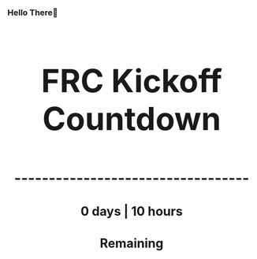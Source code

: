 ### Hello There👋

<!---START-TIMER--->
<h3 align='center' style='font-size: 64px;'>FRC Kickoff Countdown</h3>
<h3 align='center' style='font-size: 30px;'>----------------------------------</h3>
<h3 align='center' style='font-size: 25px;'>0 days | 10 hours</h3>
<h3 align='center' style='font-size: 25px;'>Remaining</h3>
<!---END-TIMER--->
